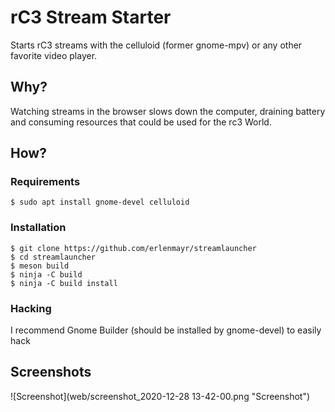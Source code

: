 # rC3 Stream Starter

Starts rC3 streams with the celluloid (former gnome-mpv) or any other favorite
video player.

## Why?

Watching streams in the browser slows down the computer, draining battery and
consuming resources that could be used for the rc3 World.

## How?

### Requirements
```
$ sudo apt install gnome-devel celluloid
```

### Installation
```
$ git clone https://github.com/erlenmayr/streamlauncher
$ cd streamlauncher
$ meson build
$ ninja -C build
$ ninja -C build install
```

### Hacking

I recommend Gnome Builder (should be installed by gnome-devel) to easily hack

## Screenshots

![Screenshot](web/screenshot_2020-12-28 13-42-00.png "Screenshot")
